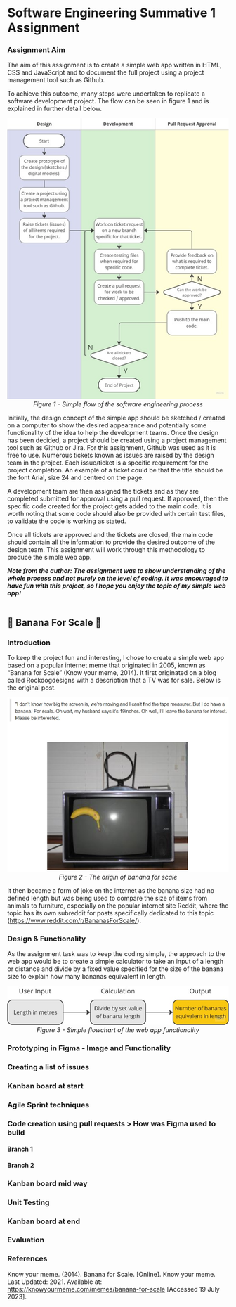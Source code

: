 # Software Engineering Summative 1 Assignment
### Assignment Aim
The aim of this assignment is to create a simple web app written in HTML, CSS and JavaScript and to document the full project using a project management tool such as Github. 

To achieve this outcome, many steps were undertaken to replicate a software development project. The flow can be seen in figure 1 and is explained in further detail below.

<p align="center">
  <img src="https://github.com/spofford999/software-engineering-summ-1/blob/main/Flowchart.jpg?raw=true"/><br>
  <em>Figure 1 - Simple flow of the software engineering process</em>
</p>

Initially, the design concept of the simple app should be sketched / created on a computer to show the desired appearance and potentially some functionality of the idea to help the development teams. Once the design has been decided, a project should be created using a project management tool such as Github or Jira. For this assignment, Github was used as it is free to use. Numerous tickets known as issues are raised by the design team in the project. Each issue/ticket is a specific requirement for the project completion. An example of a ticket could be that the title should be the font Arial, size 24 and centred on the page. 

A development team are then assigned the tickets and as they are completed submitted for approval using a pull request. If approved, then the specific code created for the project gets added to the main code. It is worth noting that some code should also be provided with certain test files, to validate the code is working as stated. 

Once all tickets are approved and the tickets are closed, the main code should contain all the information to provide the desired outcome of the design team. This assignment will work through this methodology to produce the simple web app. 

***Note from the author: The assignment was to show understanding of the whole process and not purely on the level of coding. It was encouraged to have fun with this project, so I hope you enjoy the topic of my simple web app!***
<br>
<br>


## 🍌 Banana For Scale 🍌

### Introduction

To keep the project fun and interesting, I chose to create a simple web app based on a popular internet meme that originated in 2005, known as “Banana for Scale” (Know your meme, 2014). It first originated on a blog called Rockdogdesigns with a description that a TV was for sale. Below is the original post.

<p align="center">
  <img src="https://github.com/spofford999/software-engineering-summ-1/blob/main/Blog%20Post.jpg?raw=true" alt="drawing" width="600"/> <br>
  <em>Figure 2 - The origin of banana for scale</em>
</p>

It then became a form of joke on the internet as the banana size had no defined length but was being used to compare the size of items from animals to furniture, especially on the popular internet site Reddit, where the topic has its own subreddit for posts specifically dedicated to this topic (https://www.reddit.com/r/BananasForScale/).


### Design & Functionality

As the assignment task was to keep the coding simple, the approach to the web app would be to create a simple calculator to take an input of a length or distance and divide by a fixed value specified for the size of the banana size to explain how many bananas equivalent in length.
<br>
<p align="center">
  <img src="https://github.com/spofford999/software-engineering-summ-1/blob/main/Flowchart%202.jpg?raw=true"/><br>
  <em>Figure 3 - Simple flowchart of the web app functionality</em>
</p>

### Prototyping in Figma - Image and Functionality

### Creating a list of issues

### Kanban board at start

### Agile Sprint techniques

### Code creation using pull requests > How was Figma used to build
#### Branch 1
#### Branch 2

### Kanban board mid way

### Unit Testing

### Kanban board at end

### Evaluation

### References
Know your meme. (2014). Banana for Scale. [Online]. Know your meme. Last Updated: 2021. Available at: https://knowyourmeme.com/memes/banana-for-scale [Accessed 19 July 2023].

